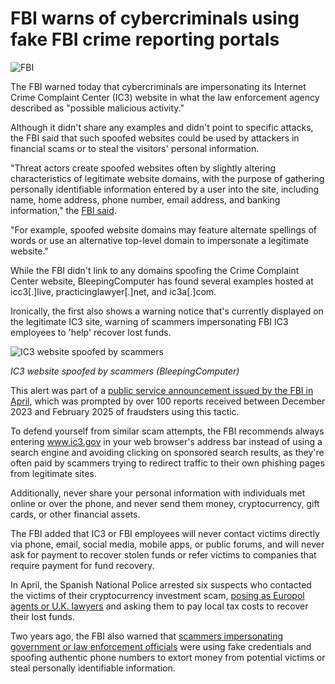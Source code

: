 # FBI warns of cybercriminals using fake FBI crime reporting portals

![FBI](https://www.bleepstatic.com/content/hl-images/2025/09/19/FBI.jpg)

The FBI warned today that cybercriminals are impersonating its Internet Crime Complaint Center (IC3) website in what the law enforcement agency described as "possible malicious activity."

Although it didn't share any examples and didn't point to specific attacks, the FBI said that such spoofed websites could be used by attackers in financial scams or to steal the visitors' personal information.

"Threat actors create spoofed websites often by slightly altering characteristics of legitimate website domains, with the purpose of gathering personally identifiable information entered by a user into the site, including name, home address, phone number, email address, and banking information," the [FBI said](https://www.ic3.gov/PSA/2025/PSA250919).

"For example, spoofed website domains may feature alternate spellings of words or use an alternative top-level domain to impersonate a legitimate website."

While the FBI didn't link to any domains spoofing the Crime Complaint Center website, BleepingComputer has found several examples hosted at icc3\[.\]live, practicinglawyer\[.\]net, and ic3a\[.\]com.

Ironically, the first also shows a warning notice that's currently displayed on the legitimate IC3 site, warning of scammers impersonating FBI IC3 employees to 'help' recover lost funds.

![ IC3 website spoofed by scammers](https://www.bleepstatic.com/images/news/u/1109292/2025/%20IC3%20website%20spoofed%20by%20scammers.png)

 _IC3 website spoofed by scammers (BleepingComputer)_

This alert was part of a [public service announcement issued by the FBI in April](https://www.bleepingcomputer.com/news/security/fbi-scammers-pose-as-fbi-ic3-employees-to-help-recover-lost-funds/), which was prompted by over 100 reports received between December 2023 and February 2025 of fraudsters using this tactic.

To defend yourself from similar scam attempts, the FBI recommends always entering www.ic3.gov in your web browser's address bar instead of using a search engine and avoiding clicking on sponsored search results, as they're often paid by scammers trying to redirect traffic to their own phishing pages from legitimate sites.

Additionally, never share your personal information with individuals met online or over the phone, and never send them money, cryptocurrency, gift cards, or other financial assets.

The FBI added that IC3 or FBI employees will never contact victims directly via phone, email, social media, mobile apps, or public forums, and will never ask for payment to recover stolen funds or refer victims to companies that require payment for fund recovery.

In April, the Spanish National Police arrested six suspects who contacted the victims of their cryptocurrency investment scam, [posing as Europol agents or U.K. lawyers](https://www.bleepingcomputer.com/news/security/six-arrested-for-ai-powered-investment-scams-that-stole-20-million/) and asking them to pay local tax costs to recover their lost funds.

Two years ago, the FBI also warned that [scammers impersonating government or law enforcement officials](https://www.ic3.gov/PSA/2022/PSA220307) were using fake credentials and spoofing authentic phone numbers to extort money from potential victims or steal personally identifiable information.